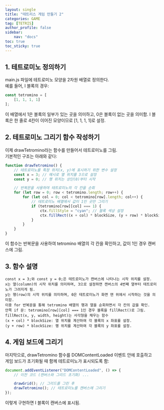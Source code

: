 ```yaml
---
layout: single
title: "테트리스 게임 만들기 2"
categories: GAME
tag: [TETRIS]
author_profile: false
sidebar:
    nav: "docs"
toc: true
toc_sticky: true
---
```


## 1. 테트로미노 정의하기
main.js 파일에 테트로미노 모양을 2차원 배열로 정의한다. <br/>
예를 들어, I 블록의 경우:

```javascript
const tetromino = [
    [1, 1, 1, 1]
];
```
이 배열에서 1은 블록의 일부가 있는 곳을 의미하고, 0은 블록이 없는 곳을 의미함.
I 블록은 한 줄로 4칸이 이어진 모양이므로 [1, 1, 1, 1]로 설정.


## 2. 테트로미노 그리기 함수 작성하기
이제 drawTetromino라는 함수를 만들어서 테트로미노를 그림.<br/> 
기본적인 구조는 아래와 같다:<br/>

```javascript
function drawTetromino() {
    // 테트로미노를 특정 위치(x, y)에 표시하기 위한 변수 설정
    const x = 3; // 예시로 열 위치를 3으로 설정
    const y = 0; // 행 위치는 상단(0)부터 시작

    // 반복문을 사용하여 테트로미노의 각 칸을 순회
    for (let row = 0; row < tetromino.length; row++) {
        for (let col = 0; col < tetromino[row].length; col++) {
            // 테트로미노 배열에서 값이 1인 곳만 그리기
            if (tetromino[row][col] === 1) {
                ctx.fillStyle = "cyan"; // 블록 색상 설정
                ctx.fillRect((x + col) * blockSize, (y + row) * blockSize, blockSize, blockSize);
            }
        }
    }
}
```

이 함수는 반복문을 사용하여 tetromino 배열의 각 칸을 확인하고, 값이 1인 경우 캔버스에 그림.<br/>

## 3. 함수 설명

```
const x = 3;와 const y = 0;은 테트로미노가 캔버스에 나타나는 시작 위치를 설정.
x는 열(column)의 시작 위치를 의미하며, 3으로 설정하면 캔버스의 4번째 열부터 테트로미노가 그려지게 됨.
y는 행(row)의 시작 위치를 의미하며, 0은 테트로미노가 화면 맨 위에서 시작하는 것을 의미함.
이중 for 반복문을 통해 tetromino 배열의 행과 열을 순회하면서 각 칸의 값을 확인.
안쪽 if 문: tetromino[row][col] === 1인 경우 블록을 fillRect()로 그림.
fillRect(x, y, width, height)는 사각형을 채우는 함수
(x + col) * blockSize: 열 위치를 계산하여 각 블록의 x 좌표를 설정.
(y + row) * blockSize: 행 위치를 계산하여 각 블록의 y 좌표를 설정.
```

## 4. 게임 보드에 그리기
마지막으로, drawTetromino 함수를 DOMContentLoaded 이벤트 안에 호출하고<br/>
게임 보드가 초기화될 때 함께 테트로미노가 표시되도록 함:<br/>
```javascript
document.addEventListener("DOMContentLoaded", () => {
    // 이전 코드 (캔버스와 그리드 초기화) ...

    drawGrid(); // 그리드를 그린 후
    drawTetromino(); // 테트로미노를 캔버스에 그리기
});
```
이렇게 구현하면 I 블록이 캔버스에 표시됨. 